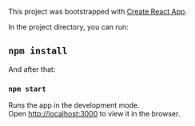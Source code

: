 This project was bootstrapped with [Create React App](https://github.com/facebook/create-react-app).

In the project directory, you can run:

## `npm install`

And after that:

### `npm start`

Runs the app in the development mode.<br />
Open [http://localhost:3000](http://localhost:3000) to view it in the browser.
